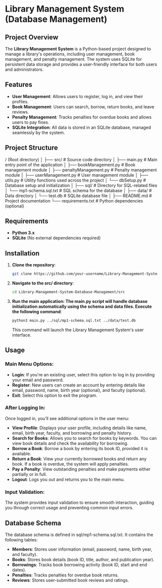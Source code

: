 # Library Management System (Database Management)

## Project Overview
The **Library Management System** is a Python-based project designed to manage a library's operations, including user management, book management, and penalty management. The system uses SQLite for persistent data storage and provides a user-friendly interface for both users and administrators.

## Features

- **User Management**: Allows users to register, log in, and view their profiles.
- **Book Management**: Users can search, borrow, return books, and leave reviews.
- **Penalty Management**: Tracks penalties for overdue books and allows users to pay fines.
- **SQLite Integration**: All data is stored in an SQLite database, managed seamlessly by the system.

## Project Structure

/ (Root directory)
│
├── src/                      # Source code directory
│   ├── main.py               # Main entry point of the application
│   ├── bookManagement.py     # Book management module
│   ├── penaltyManagement.py  # Penalty management module
│   ├── userManagement.py     # User management module
│   ├── utils.py              # Utility functions used across the project
│   └── dbSetup.py            # Database setup and initialization
│
├── sql/                      # Directory for SQL-related files
│   └── mp1-schema.sql.txt    # SQL schema for the database
│
├── data/                     # Data directory
│   └── test.db               # SQLite database file
│
├── README.md                 # Project documentation
└── requirements.txt          # Python dependencies (optional)

## Requirements

- **Python 3.x**
- **SQLite** (No external dependencies required)

## Installation

1. **Clone the repository**:
   ```bash
   git clone https://github.com/your-username/Library-Management-System-Database-Management.git
2. **Navigate to the src/ directory**:
   ```bash
   cd Library-Management-System-Database-Management/src
3. **Run the main application: The main.py script will handle database initialization automatically using the schema and data files. Execute the following command**:
   ```bash
   python3 main.py ../sql/mp1-schema.sql.txt ../data/test.db
   ```
   This command will launch the Library Management System's user interface.

## Usage

### Main Menu Options:
- **Login**: If you're an existing user, select this option to log in by providing your email and password.
- **Register**: New users can create an account by entering details like email, password, name, birth year (optional), and faculty (optional).
- **Exit**: Select this option to exit the program.

### After Logging In:
Once logged in, you’ll see additional options in the user menu:

- **View Profile**: Displays your user profile, including details like name, email, birth year, faculty, and borrowing and penalty history.
- **Search for Books**: Allows you to search for books by keywords. You can view book details and check the availability for borrowing.
- **Borrow a Book**: Borrow a book by entering its book ID, provided it is available.
- **Return a Book**: View your currently borrowed books and return any book. If a book is overdue, the system will apply penalties.
- **Pay a Penalty**: View outstanding penalties and make payments either partially or in full.
- **Logout**: Logs you out and returns you to the main menu.

### Input Validation:
The system provides input validation to ensure smooth interaction, guiding you through correct usage and preventing common input errors.

## Database Schema
The database schema is defined in sql/mp1-schema.sql.txt. It contains the following tables:

- **Members**: Stores user information (email, password, name, birth year, and faculty).
- **Books**: Stores book details (book ID, title, author, and publication year).
- **Borrowings**: Tracks book borrowing activity (book ID, start and end dates).
- **Penalties**: Tracks penalties for overdue book returns.
- **Reviews**: Stores user-submitted book reviews and ratings.
